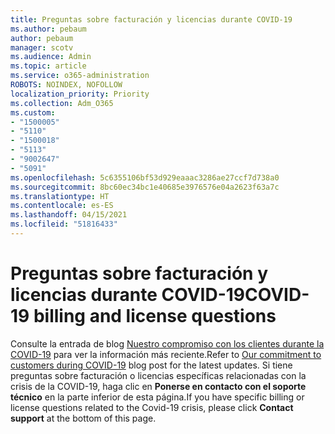 ```yaml
---
title: Preguntas sobre facturación y licencias durante COVID-19
ms.author: pebaum
author: pebaum
manager: scotv
ms.audience: Admin
ms.topic: article
ms.service: o365-administration
ROBOTS: NOINDEX, NOFOLLOW
localization_priority: Priority
ms.collection: Adm_O365
ms.custom:
- "1500005"
- "5110"
- "1500018"
- "5113"
- "9002647"
- "5091"
ms.openlocfilehash: 5c6355106bf53d929eaaac3286ae27ccf7d738a0
ms.sourcegitcommit: 8bc60ec34bc1e40685e3976576e04a2623f63a7c
ms.translationtype: HT
ms.contentlocale: es-ES
ms.lasthandoff: 04/15/2021
ms.locfileid: "51816433"
---
```

# <a name="covid-19-billing-and-license-questions"></a><span data-ttu-id="7be3f-102">Preguntas sobre facturación y licencias durante COVID-19</span><span class="sxs-lookup"><span data-stu-id="7be3f-102">COVID-19 billing and license questions</span></span>

<span data-ttu-id="7be3f-103">Consulte la entrada de blog [Nuestro compromiso con los clientes durante la COVID-19](https://www.microsoft.com/microsoft-365/blog/2020/03/05/our-commitment-to-customers-during-covid-19/) para ver la información más reciente.</span><span class="sxs-lookup"><span data-stu-id="7be3f-103">Refer to [Our commitment to customers during COVID-19](https://www.microsoft.com/microsoft-365/blog/2020/03/05/our-commitment-to-customers-during-covid-19/) blog post for the latest updates.</span></span>  <span data-ttu-id="7be3f-104">Si tiene preguntas sobre facturación o licencias específicas relacionadas con la crisis de la COVID-19, haga clic en **Ponerse en contacto con el soporte técnico** en la parte inferior de esta página.</span><span class="sxs-lookup"><span data-stu-id="7be3f-104">If you have specific billing or license questions related to the Covid-19 crisis, please click **Contact support** at the bottom of this page.</span></span>
